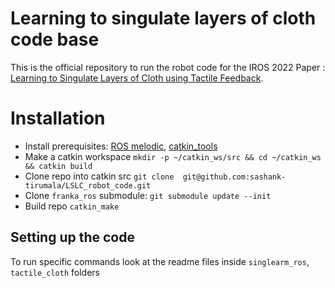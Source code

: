 # Learning to singulate layers of cloth code base

This is the official repository to run the robot code for the IROS 2022 Paper : [Learning to Singulate Layers of Cloth using Tactile Feedback](https://sites.google.com/view/reskin-cloth?pli=1). 

# Installation
* Install prerequisites: [ROS melodic](http://wiki.ros.org/melodic/Installation/Ubuntu), [catkin_tools](https://catkin-tools.readthedocs.io/en/latest/installing.html)
* Make a catkin workspace `mkdir -p ~/catkin_ws/src && cd ~/catkin_ws && catkin build`
* Clone repo into catkin src `git clone  git@github.com:sashank-tirumala/LSLC_robot_code.git`
* Clone `franka_ros` submodule: `git submodule update --init`
* Build repo `catkin_make`
## Setting up the code
   
To run specific commands look at the readme files inside ```singlearm_ros```, ```tactile_cloth``` folders